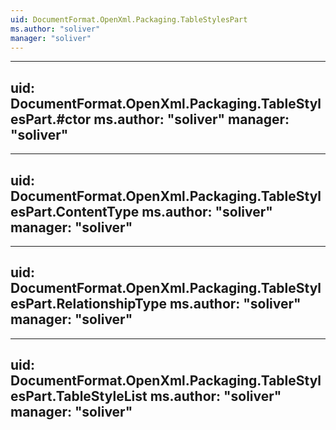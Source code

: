 ```yaml
---
uid: DocumentFormat.OpenXml.Packaging.TableStylesPart
ms.author: "soliver"
manager: "soliver"
---
```


---
uid: DocumentFormat.OpenXml.Packaging.TableStylesPart.#ctor
ms.author: "soliver"
manager: "soliver"
---

---
uid: DocumentFormat.OpenXml.Packaging.TableStylesPart.ContentType
ms.author: "soliver"
manager: "soliver"
---

---
uid: DocumentFormat.OpenXml.Packaging.TableStylesPart.RelationshipType
ms.author: "soliver"
manager: "soliver"
---

---
uid: DocumentFormat.OpenXml.Packaging.TableStylesPart.TableStyleList
ms.author: "soliver"
manager: "soliver"
---
